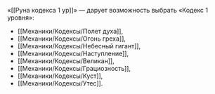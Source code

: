 
«[[Руна кодекса 1 ур]]» — дарует возможность выбрать «Кодекс 1 уровня»:  

- [[Механики/Кодексы/Полет духа]],
- [[Механики/Кодексы/Огонь греха]],
- [[Механики/Кодексы/Небесный гигант]],
- [[Механики/Кодексы/Наступление]],
- [[Механики/Кодексы/Великан]],
- [[Механики/Кодексы/Грациозность]],
- [[Механики/Кодексы/Куст]],
- [[Механики/Кодексы/Утес]].